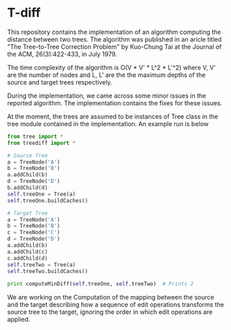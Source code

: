 # T-diff

This repository contains the implementation of an algorithm computing the distance between two trees. The algorithm was published in an aricle titled "The Tree-to-Tree Correction Problem" by Kuo-Chung Tai at the Journal of the ACM, 26(3):422-433, in July 1979.

The time complexity of the algorithm is O(V * V' * L^2 * L'^2) where V, V' are the number of nodes and L, L' are the the maximum depths of the source and target trees respectively.

During the implementation, we came across some minor issues in the reported algorithm. The implementation contains the fixes for these issues.

At the moment, the trees are assumed to be instances of Tree class in the tree module contained in the implementation. An example run is below
```python
from tree import *
from treediff import *

# Source Tree
a = TreeNode('A')
b = TreeNode('B')
a.addChild(b)
d = TreeNode('D')
b.addChild(d)
self.treeOne = Tree(a)
self.treeOne.buildCaches()

# Target Tree
a = TreeNode('A')
b = TreeNode('B')
c = TreeNode('C')
d = TreeNode('D')
a.addChild(b)
a.addChild(c)
c.addChild(d)
self.treeTwo = Tree(a)
self.treeTwo.buildCaches()
    
print computeMinDiff(self.treeOne, self.treeTwo)  # Prints 2
```

We are working on the Computation of the mapping between the source and the target describing how a sequence of edit operations transforms the source tree to the target, ignoring the order in which edit operations are applied.
